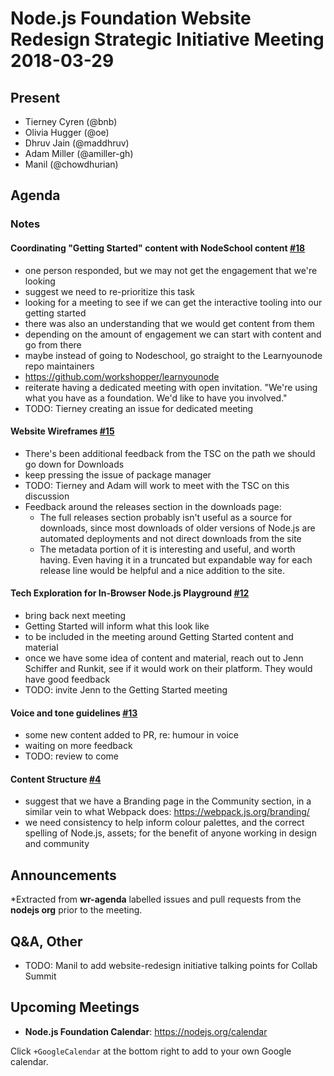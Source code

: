 # Node.js Foundation Website Redesign Strategic Initiative Meeting 2018-03-29

## Present

- Tierney Cyren (@bnb)
- Olivia Hugger (@oe)
- Dhruv Jain (@maddhruv)
- Adam Miller (@amiller-gh)
- Manil (@chowdhurian)

## Agenda

### Notes

#### Coordinating "Getting Started" content with NodeSchool content [#18](https://github.com/nodejs/website-redesign/issues/18)

- one person responded, but we may not get the engagement that we're looking
- suggest we need to re-prioritize this task
- looking for a meeting to see if we can get the interactive tooling into our getting started
- there was also an understanding that we would get content from them
- depending on the amount of engagement we can start with content and go from there
- maybe instead of going to Nodeschool, go straight to the Learnyounode repo maintainers
- <https://github.com/workshopper/learnyounode>
- reiterate having a dedicated meeting with open invitation. "We're using what you have as a foundation. We'd like to have you involved."
- TODO: Tierney creating an issue for dedicated meeting

#### Website Wireframes [#15](https://github.com/nodejs/website-redesign/issues/15)

- There's been additional feedback from the TSC on the path we should go down for Downloads
- keep pressing the issue of package manager
- TODO: Tierney and Adam will work to meet with the TSC on this discussion
- Feedback around the releases section in the downloads page:
  - The full releases section probably isn't useful as a source for downloads, since most downloads of older versions of Node.js are automated deployments and not direct downloads from the site
  - The metadata portion of it is interesting and useful, and worth having. Even having it in a truncated but expandable way for each release line would be helpful and a nice addition to the site.

#### Tech Exploration for In-Browser Node.js Playground [#12](https://github.com/nodejs/website-redesign/issues/12)

- bring back next meeting
- Getting Started will inform what this look like
- to be included in the meeting around Getting Started content and material
- once we have some idea of content and material, reach out to Jenn Schiffer and Runkit, see if it would work on their platform. They would have good feedback
- TODO: invite Jenn to the Getting Started meeting

#### Voice and tone guidelines [#13](https://github.com/nodejs/website-redesign/issues/13)

- some new content added to PR, re: humour in voice
- waiting on more feedback
- TODO: review to come

#### Content Structure [#4](https://github.com/nodejs/website-redesign/issues/14)

- suggest that we have a Branding page in the Community section, in a similar vein to what Webpack does: <https://webpack.js.org/branding/>
- we need consistency to help inform colour palettes, and the correct spelling of Node.js, assets; for the benefit of anyone working in design and community

## Announcements

\*Extracted from **wr-agenda** labelled issues and pull requests from the **nodejs org** prior to the meeting.

## Q&A, Other

- TODO: Manil to add website-redesign initiative talking points for Collab Summit

## Upcoming Meetings

- **Node.js Foundation Calendar**: <https://nodejs.org/calendar>

Click `+GoogleCalendar` at the bottom right to add to your own Google calendar.
